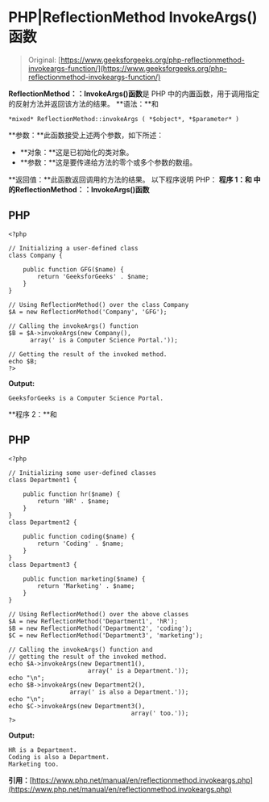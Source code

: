# PHP|ReflectionMethod InvokeArgs()函数

> Original: [https://www.geeksforgeeks.org/php-reflectionmethod-invokeargs-function/](https://www.geeksforgeeks.org/php-reflectionmethod-invokeargs-function/)

**ReflectionMethod：：InvokeArgs()函数**是 PHP 中的内置函数，用于调用指定的反射方法并返回该方法的结果。
**语法：**和

```
*mixed* ReflectionMethod::invokeArgs ( *$object*, *$parameter* )
```

**参数：**此函数接受上述两个参数，如下所述：

*   **对象：**这是已初始化的类对象。
*   **参数：**这是要传递给方法的零个或多个参数的数组。

**返回值：**此函数返回调用的方法的结果。
以下程序说明 PHP：
**程序 1：**和
中的**ReflectionMethod：：InvokeArgs()函数**

## PHP

```
<?php

// Initializing a user-defined class
class Company {

    public function GFG($name) {
        return 'GeeksforGeeks' . $name;
    }
}

// Using ReflectionMethod() over the class Company
$A = new ReflectionMethod('Company', 'GFG');

// Calling the invokeArgs() function
$B = $A->invokeArgs(new Company(),
      array(' is a Computer Science Portal.'));

// Getting the result of the invoked method.
echo $B;
?>
```

**Output:** 

```
GeeksforGeeks is a Computer Science Portal.
```

**程序 2：**和

## PHP

```
<?php

// Initializing some user-defined classes
class Department1 {

    public function hr($name) {
        return 'HR' . $name;
    }
}
class Department2 {

    public function coding($name) {
        return 'Coding' . $name;
    }
}
class Department3 {

    public function marketing($name) {
        return 'Marketing' . $name;
    }
}

// Using ReflectionMethod() over the above classes
$A = new ReflectionMethod('Department1', 'hR');
$B = new ReflectionMethod('Department2', 'coding');
$C = new ReflectionMethod('Department3', 'marketing');

// Calling the invokeArgs() function and
// getting the result of the invoked method.
echo $A->invokeArgs(new Department1(),
                      array(' is a Department.'));
echo "\n";
echo $B->invokeArgs(new Department2(),
                 array(' is also a Department.'));
echo "\n";
echo $C->invokeArgs(new Department3(),
                                  array(' too.'));
?>
```

**Output:** 

```
HR is a Department.
Coding is also a Department.
Marketing too.
```

**引用：**[https://www.php.net/manual/en/reflectionmethod.invokeargs.php](https://www.php.net/manual/en/reflectionmethod.invokeargs.php)